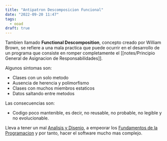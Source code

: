 ```yaml
---
title: "Antipatron Descomposicion Funcional"
date: "2022-09-20 11:47"
tags: 
  - ooad
draft: true
---
```

Tambien llamado **Functional Descomposition**, concepto creado por William Brown, se refiere a una mala practica que puede ocurrir en el desarrollo de un programa que consiste en romper completamente el [[notes/Principio General de Asignacion de Responsabilidades]].

Algunos sintomas son:
- Clases con un solo metodo 
- Ausencia de herencia y polimorfismo
- Clases con muchos miembros estaticos
- Datos saltando entre metodos

Las consecuencias son:
- Codigo poco mantenible, es decir, no reusable, no probable, no legible y no evolucionable. 

Lleva a tener un mal [Analisis y Disenio](notes/Analisis%20y%20Disenio.md), a empeorar los [Fundamentos de la Programacion](notes/Fundamentos%20de%20la%20Programacion.md) y por tanto, hacer el software mucho mas complejo.
